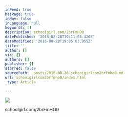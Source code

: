 ```yaml
---
inFeed: true
hasPage: true
inNav: false
inLanguage: null
keywords: []
description: schooIgirl.com/2brFmHO0
datePublished: '2016-08-28T19:11:03.420Z'
dateModified: '2016-08-28T19:06:03.955Z'
title: ''
author: []
via: {}
authors: []
publisher: {}
starred: false
sourcePath: _posts/2016-08-28-schooigirlcom2brfmho0.md
url: schooigirlcom2brfmho0/index.html
_type: Article

---
```

![](https://the-grid-user-content.s3-us-west-2.amazonaws.com/fec91f33-43ff-4d64-8528-76e7c0e301ca.jpg)

schooIgirl.com/2brFmHO0